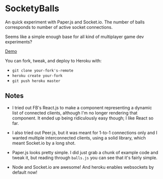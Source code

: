 # SocketyBalls

An quick experiment with Paper.js and Socket.io. The number of balls
corresponds to number of active socket connections.

Seems like a simple enough base for all kind of multiplayer game dev
experiments?

[Demo](http://socketyballs.herokuapp.com)

You can fork, tweak, and deploy to Heroku with:

- `git clone your-fork's-remote`
- `heroku create your-fork`
- `git push heroku master`

## Notes

* I tried out FB's React.js to make a component representing a dynamic list of
  connected clients, although I'm no longer rendering that component. It ended
  up being ridiculously easy though; I like React so far.

* I also tried out Peer.js, but it was meant for 1-to-1 connections only and I
  wanted multiple interconnected clients, using a solid library, which meant
  Socket.io by a long shot.

* Paper.js looks pretty simple. I did just grab a chunk of example code and
  tweak it, but reading through `balls.js` you can see that it's fairly
  simple.

* Node and Socket.io are awesome! And heroku enables websockets by default now!
